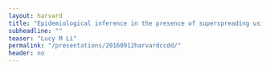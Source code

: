 ```yaml
---
layout: harvard
title: "Epidemiological inference in the presence of superspreading using both incidence time series and pathogen phylogeny"
subheadline: ""
teaser: "Lucy M Li"
permalink: "/presentations/20160912harvardccdd/"
header: no
---
```



